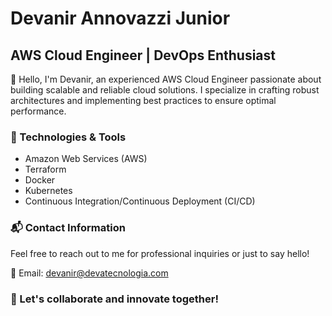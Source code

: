 # Devanir Annovazzi Junior

## AWS Cloud Engineer | DevOps Enthusiast

👋 Hello, I'm Devanir, an experienced AWS Cloud Engineer passionate about building scalable and reliable cloud solutions. I specialize in crafting robust architectures and implementing best practices to ensure optimal performance.

### 🔧 Technologies & Tools
- Amazon Web Services (AWS)
- Terraform
- Docker
- Kubernetes
- Continuous Integration/Continuous Deployment (CI/CD)

### 📬 Contact Information
Feel free to reach out to me for professional inquiries or just to say hello!

📧 Email: [devanir@devatecnologia.com](mailto:devanir@devatecnologia.com.br)

### 🚀 Let's collaborate and innovate together!
